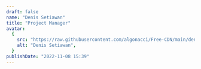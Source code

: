 ```yaml
---
draft: false
name: "Denis Setiawan"
title: "Project Manager"
avatar:
  {
    src: "https://raw.githubusercontent.com/algonacci/Free-CDN/main/denis.png",
    alt: "Denis Setiawan",
  }
publishDate: "2022-11-08 15:39"
---
```

